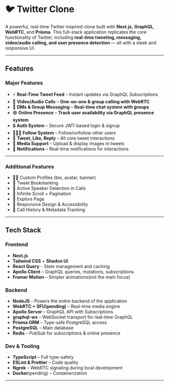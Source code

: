 # 🐦 Twitter Clone

A powerful, real-time Twitter inspired clone built with **Next.js**, **GraphQL**, **WebRTC**, and **Prisma**. This full-stack application replicates the core functionality of Twitter, including **real-time tweeting, messaging, video/audio calling, and user presence detection** — all with a sleek and responsive UI.

---

## Features

### Major Features

- ⚡ **Real-Time Tweet Feed** – Instant updates via GraphQL Subscriptions
- 🎥 **Video/Audio Calls** – **One-on-one & group calling with WebRTC**
- 📨 **DMs & Group Messaging** – **Real-time chat system with groups**
- 🟢 **Online Presence** – **Track user availability via GraphQL presence system**
- 🔒 **Auth System** – Secure JWT-based login & signup
- 🧑‍🤝‍🧑 **Follow System** – Follow/unfollow other users
- 📝 **Tweet, Like, Reply** – All core tweet interactions
- 📎 **Media Support** – Upload & display images in tweets
- 🔔 **Notifications** – Real-time notifications for interactions
---

### Additional Features

- 🧑‍💼 Custom Profiles (bio, avatar, banner)
- 📌 Tweet Bookmarking
- 🎯 Active Speaker Detection in Calls
- 🔄 Infinite Scroll + Pagination
- 🧭 Explore Page
- 🎨 Responsive Design & Accessibility
- 📅 Call History & Metadata Tracking

---

## Tech Stack

### Frontend

- **Next.js**
- **Tailwind CSS** + **Shadcn UI**
- **React Query** - State management and caching
- **Apollo Client** – GraphQL queries, mutations, subscriptions
- **Framer Motion** – Simpler animations(not the main focus)


### Backend

- **NodeJS** - Powers the entire backend of the application
- **WebRTC + SFU(pending)** – Real-time media engine
- **Apollo Server** – GraphQL API with Subscriptions
- **graphql-ws** – WebSocket transport for real-time GraphQL
- **Prisma ORM** – Type-safe PostgreSQL access
- **PostgreSQL** – Main database
- **Redis** – PubSub for subscriptions & online presence

### Dev & Tooling

- **TypeScript** – Full type-safety
- **ESLint & Prettier** – Code quality
- **Ngrok** – WebRTC signaling during local development
- **Docker**(pending) – Containerization

---
